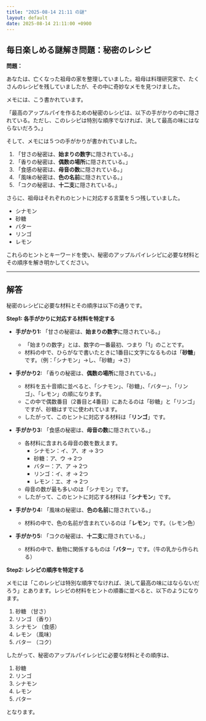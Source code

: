 ```yaml
---
title: "2025-08-14 21:11 の謎"
layout: default
date: 2025-08-14 21:11:00 +0900
---
```

## 毎日楽しめる謎解き問題：秘密のレシピ

**問題：**

あなたは、亡くなった祖母の家を整理していました。祖母は料理研究家で、たくさんのレシピを残していましたが、その中に奇妙なメモを見つけました。

メモには、こう書かれています。

「最高のアップルパイを作るための秘密のレシピは、以下の手がかりの中に隠されている。ただし、このレシピは特別な順序でなければ、決して最高の味にはならないだろう。」

そして、メモには５つの手がかりが書かれていました。

1.  「甘さの秘密は、**始まりの数字**に隠されている。」
2.  「香りの秘密は、**偶数の場所**に隠されている。」
3.  「食感の秘密は、**母音の数**に隠されている。」
4.  「風味の秘密は、**色の名前**に隠されている。」
5.  「コクの秘密は、**十二支**に隠されている。」

さらに、祖母はそれぞれのヒントに対応する言葉を５つ残していました。

*   シナモン
*   砂糖
*   バター
*   リンゴ
*   レモン

これらのヒントとキーワードを使い、秘密のアップルパイレシピに必要な材料とその順序を解き明かしてください。

---

## 解答

秘密のレシピに必要な材料とその順序は以下の通りです。

**Step1: 各手がかりに対応する材料を特定する**

*   **手がかり1:** 「甘さの秘密は、**始まりの数字**に隠されている。」
    *   「始まりの数字」とは、数字の一番最初、つまり「1」のことです。
    *   材料の中で、ひらがなで書いたときに1番目に文字になるものは「**砂糖**」です。（例：「シナモン」→し、「砂糖」→さ）

*   **手がかり2:** 「香りの秘密は、**偶数の場所**に隠されている。」
    *   材料を五十音順に並べると、「シナモン」、「砂糖」、「バター」、「リンゴ」、「レモン」の順になります。
    *   この中で偶数番目（2番目と4番目）にあたるのは「砂糖」と「リンゴ」ですが、砂糖はすでに使われています。
    *   したがって、このヒントに対応する材料は「**リンゴ**」です。

*   **手がかり3:** 「食感の秘密は、**母音の数**に隠されている。」
    *   各材料に含まれる母音の数を数えます。
        *   シナモン：イ、ア、オ → 3つ
        *   砂糖：ア、ウ → 2つ
        *   バター：ア、ア → 2つ
        *   リンゴ：イ、オ → 2つ
        *   レモン：エ、オ → 2つ
    *   母音の数が最も多いのは「シナモン」です。
    *   したがって、このヒントに対応する材料は「**シナモン**」です。

*   **手がかり4:** 「風味の秘密は、**色の名前**に隠されている。」
    *   材料の中で、色の名前が含まれているのは「**レモン**」です。（レモン色）

*   **手がかり5:** 「コクの秘密は、**十二支**に隠されている。」
    *   材料の中で、動物に関係するものは「**バター**」です。（牛の乳から作られる）

**Step2: レシピの順序を特定する**

メモには「このレシピは特別な順序でなければ、決して最高の味にはならないだろう」とあります。レシピの材料をヒントの順番に並べると、以下のようになります。

1.  砂糖 （甘さ）
2.  リンゴ （香り）
3.  シナモン （食感）
4.  レモン （風味）
5.  バター （コク）

したがって、秘密のアップルパイレシピに必要な材料とその順序は、

1.  砂糖
2.  リンゴ
3.  シナモン
4.  レモン
5.  バター

となります。
